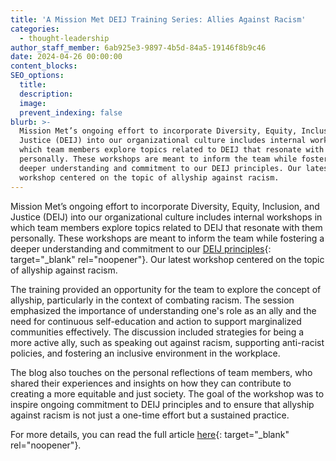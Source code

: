 ```yaml
---
title: 'A Mission Met DEIJ Training Series: Allies Against Racism'
categories:
  - thought-leadership
author_staff_member: 6ab925e3-9897-4b5d-84a5-19146f8b9c46
date: 2024-04-26 00:00:00
content_blocks:
SEO_options:
  title:
  description:
  image:
  prevent_indexing: false
blurb: >-
  Mission Met’s ongoing effort to incorporate Diversity, Equity, Inclusion, and
  Justice (DEIJ) into our organizational culture includes internal workshops in
  which team members explore topics related to DEIJ that resonate with them
  personally. These workshops are meant to inform the team while fostering a
  deeper understanding and commitment to our DEIJ principles. Our latest
  workshop centered on the topic of allyship against racism.
---
```

Mission Met’s ongoing effort to incorporate Diversity, Equity, Inclusion, and Justice (DEIJ) into our organizational culture includes internal workshops in which team members explore topics related to DEIJ that resonate with them personally. These workshops are meant to inform the team while fostering a deeper understanding and commitment to our [DEIJ principles](https://www.missionmet.com/deij){: target="_blank" rel="noopener"}. Our latest workshop centered on the topic of allyship against racism.

The training provided an opportunity for the team to explore the concept of allyship, particularly in the context of combating racism. The session emphasized the importance of understanding one's role as an ally and the need for continuous self-education and action to support marginalized communities effectively. The discussion included strategies for being a more active ally, such as speaking out against racism, supporting anti-racist policies, and fostering an inclusive environment in the workplace.

The blog also touches on the personal reflections of team members, who shared their experiences and insights on how they can contribute to creating a more equitable and just society. The goal of the workshop was to inspire ongoing commitment to DEIJ principles and to ensure that allyship against racism is not just a one-time effort but a sustained practice.

For more details, you can read the full article [<u>here</u>](https://www.missionmet.com/blog/allies-against-racism-a-mission-met-deij-training-series){: target="_blank" rel="noopener"}.

&nbsp;